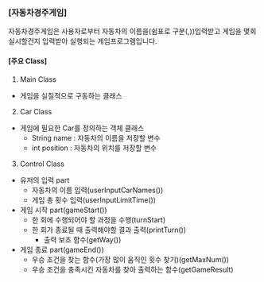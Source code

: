 ### [자동차경주게임]
 자동차경주게임은 사용자로부터 자동차의 이름을(쉼표로 구분(,))입력받고 게임을 몇회 실시할건지 입력받아 실행되는 게임프로그램입니다.

#### [주요 Class]
1. Main Class
* 게임을 실질적으로 구동하는 클래스

2. Car Class
* 게임에 필요한 Car를 정의하는 객체 클래스
    - String name : 자동차의 이름을 저장할 변수
    - int position : 자동차의 위치를 저장할 변수

3. Control Class
* 유저의 입력 part
    - 자동차의 이름 입력(userInputCarNames())
    - 게임 총 횟수 입력(userInputLimitTime())
* 게임 시작 part(gameStart())
    - 한 회에 수행되어야 할 과정을 수행(turnStart)
    - 한 회가 종료될 때 출력해야할 결과 출력(printTurn())
        + 출력 보조 함수(getWay())
* 게임 종료 part(gameEnd())
    - 우승 조건을 찾는 함수(가장 많이 움직인 횟수 찾기)(getMaxNum())
    - 우승 조건을 충족시킨 자동차를 찾아 출력하는 함수(getGameResult)